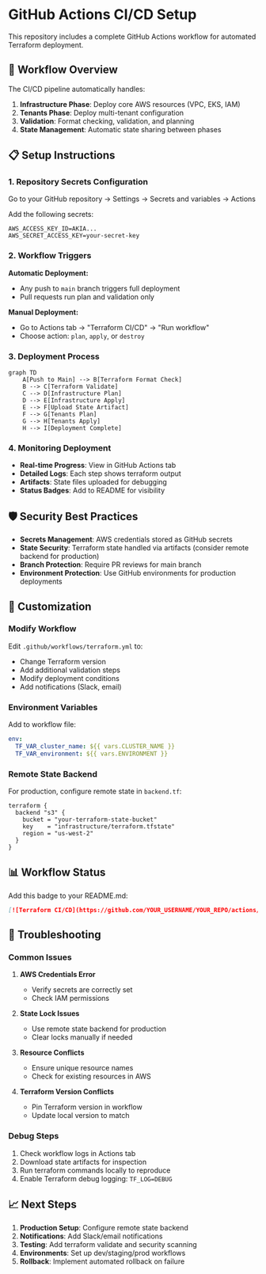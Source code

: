 # GitHub Actions CI/CD Setup

This repository includes a complete GitHub Actions workflow for automated Terraform deployment.

## 🚀 Workflow Overview

The CI/CD pipeline automatically handles:

1. **Infrastructure Phase**: Deploy core AWS resources (VPC, EKS, IAM)
2. **Tenants Phase**: Deploy multi-tenant configuration  
3. **Validation**: Format checking, validation, and planning
4. **State Management**: Automatic state sharing between phases

## 📋 Setup Instructions

### 1. Repository Secrets Configuration

Go to your GitHub repository → Settings → Secrets and variables → Actions

Add the following secrets:

```
AWS_ACCESS_KEY_ID=AKIA...
AWS_SECRET_ACCESS_KEY=your-secret-key
```

### 2. Workflow Triggers

**Automatic Deployment:**
- Any push to `main` branch triggers full deployment
- Pull requests run plan and validation only

**Manual Deployment:**
- Go to Actions tab → "Terraform CI/CD" → "Run workflow"
- Choose action: `plan`, `apply`, or `destroy`

### 3. Deployment Process

```mermaid
graph TD
    A[Push to Main] --> B[Terraform Format Check]
    B --> C[Terraform Validate]
    C --> D[Infrastructure Plan]
    D --> E[Infrastructure Apply]
    E --> F[Upload State Artifact]
    F --> G[Tenants Plan]
    G --> H[Tenants Apply]
    H --> I[Deployment Complete]
```

### 4. Monitoring Deployment

- **Real-time Progress**: View in GitHub Actions tab
- **Detailed Logs**: Each step shows terraform output
- **Artifacts**: State files uploaded for debugging
- **Status Badges**: Add to README for visibility

## 🛡️ Security Best Practices

- **Secrets Management**: AWS credentials stored as GitHub secrets
- **State Security**: Terraform state handled via artifacts (consider remote backend for production)
- **Branch Protection**: Require PR reviews for main branch
- **Environment Protection**: Use GitHub environments for production deployments

## 🔧 Customization

### Modify Workflow

Edit `.github/workflows/terraform.yml` to:
- Change Terraform version
- Add additional validation steps
- Modify deployment conditions
- Add notifications (Slack, email)

### Environment Variables

Add to workflow file:
```yaml
env:
  TF_VAR_cluster_name: ${{ vars.CLUSTER_NAME }}
  TF_VAR_environment: ${{ vars.ENVIRONMENT }}
```

### Remote State Backend

For production, configure remote state in `backend.tf`:
```hcl
terraform {
  backend "s3" {
    bucket = "your-terraform-state-bucket"
    key    = "infrastructure/terraform.tfstate"
    region = "us-west-2"
  }
}
```

## 📊 Workflow Status

Add this badge to your README.md:

```markdown
[![Terraform CI/CD](https://github.com/YOUR_USERNAME/YOUR_REPO/actions/workflows/terraform.yml/badge.svg)](https://github.com/YOUR_USERNAME/YOUR_REPO/actions/workflows/terraform.yml)
```

## 🚨 Troubleshooting

### Common Issues

1. **AWS Credentials Error**
   - Verify secrets are correctly set
   - Check IAM permissions

2. **State Lock Issues**  
   - Use remote state backend for production
   - Clear locks manually if needed

3. **Resource Conflicts**
   - Ensure unique resource names
   - Check for existing resources in AWS

4. **Terraform Version Conflicts**
   - Pin Terraform version in workflow
   - Update local version to match

### Debug Steps

1. Check workflow logs in Actions tab
2. Download state artifacts for inspection  
3. Run terraform commands locally to reproduce
4. Enable Terraform debug logging: `TF_LOG=DEBUG`

## 📈 Next Steps

1. **Production Setup**: Configure remote state backend
2. **Notifications**: Add Slack/email notifications
3. **Testing**: Add terraform validate and security scanning
4. **Environments**: Set up dev/staging/prod workflows
5. **Rollback**: Implement automated rollback on failure
